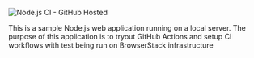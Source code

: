 ![Node.js CI - GitHub Hosted](https://github.com/sourav-browserstack/myapp/workflows/Node.js%20CI%20-%20GitHub%20Hosted/badge.svg)

This is a sample Node.js web application running on a local server. The purpose of this application is to tryout GitHub Actions and setup CI workflows with test being run on BrowserStack infrastructure
